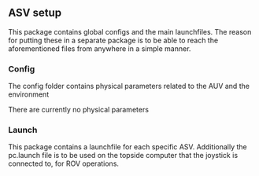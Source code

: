 ## ASV setup

This package contains global configs and the main launchfiles. The reason for putting these in a separate package is to be able to reach the aforementioned files from anywhere in a simple manner.

### Config
The config folder contains physical parameters related to the AUV and the environment

There are currently no physical parameters

### Launch
This package contains a launchfile for each specific ASV. Additionally the pc.launch file is to
be used on the topside computer that the joystick is connected to, for ROV operations.


